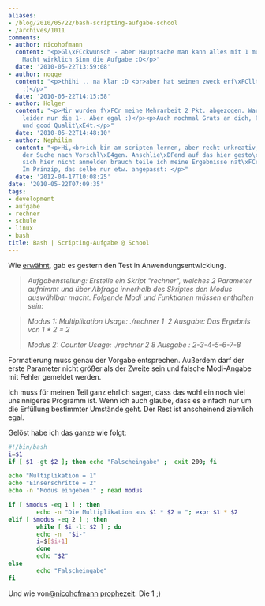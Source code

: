 ```yaml
---
aliases:
- /blog/2010/05/22/bash-scripting-aufgabe-school
- /archives/1011
comments:
- author: nicohofmann
  content: "<p>Gl\xFCckwunsch - aber Hauptsache man kann alles mit 1 multiplizieren.
    Macht wirklich Sinn die Aufgabe :D</p>"
  date: '2010-05-22T13:59:08'
- author: noqqe
  content: "<p>thihi .. na klar :D <br>aber hat seinen zweck erf\xFCllt gottseidank
    :)</p>"
  date: '2010-05-22T14:15:58'
- author: Holger
  content: "<p>Mir wurden f\xFCr meine Mehrarbeit 2 Pkt. abgezogen. War dann halt
    leider nur die 1-. Aber egal :)</p><p>Auch nochmal Grats an dich, Flo. Good Arbeit
    und good Qualit\xE4t.</p>"
  date: '2010-05-22T14:48:10'
- author: Nephilim
  content: "<p>Hi,<br>ich bin am scripten lernen, aber recht unkreativ, daher auf
    der Suche nach Vorschl\xE4gen. Anschlie\xDFend auf das hier gesto\xDFen. Da man
    sich hier nicht anmelden brauch teile ich meine Ergebnisse nat\xFCrlich gerne.
    Im Prinzip, das selbe nur etw. angepasst: </p>"
  date: '2012-04-17T10:08:25'
date: '2010-05-22T07:09:35'
tags:
- development
- aufgabe
- rechner
- schule
- linux
- bash
title: Bash | Scripting-Aufgabe @ School
---
```


Wie [erwähnt](/?p=1005), gab es gestern den Test in Anwendungsentwicklung.

> _Aufgabenstellung: Erstelle ein Skript "rechner", welches 2 Parameter
> aufnimmt und über Abfrage innerhalb des Skriptes den Modus auswählbar
> macht. Folgende Modi und Funktionen müssen enthalten sein:_

> _Modus 1: Multiplikation
> Usage: ./rechner 1  2
> Ausgabe: Das Ergebnis von 1 * 2 = 2_
>
> _Modus 2: Counter
> Usage: ./rechner 2 8
> Ausgabe : 2-3-4-5-6-7-8_

Formatierung muss genau der Vorgabe entsprechen. Außerdem darf der erste
Parameter nicht größer als der Zweite sein und falsche Modi-Angabe mit
Fehler gemeldet werden.

Ich muss für meinen Teil ganz ehrlich sagen, dass das wohl ein noch viel
unsinnigeres Programm ist. Wenn ich auch glaube, dass es einfach nur um die
Erfüllung bestimmter Umstände geht. Der Rest ist anscheinend ziemlich egal.

Gelöst habe ich das ganze wie folgt:

``` bash
#!/bin/bash
i=$1
if [ $1 -gt $2 ]; then echo "Falscheingabe" ;  exit 200; fi

echo "Multiplikation = 1"
echo "Einserschritte = 2"
echo -n "Modus eingeben:" ; read modus

if [ $modus -eq 1 ] ; then
        echo -n "Die Multiplikation aus $1 * $2 = "; expr $1 * $2
elif [ $modus -eq 2 ] ; then
        while [ $i -lt $2 ] ; do
        echo -n  "$i-"
        i=$[$i+1]
        done
        echo "$2"
else
        echo "Falscheingabe"
fi
```

Und wie von[@nicohofmann](http://twitter.com/nicohofmann) [prophezeit](/?p=1005): Die 1 ;)
